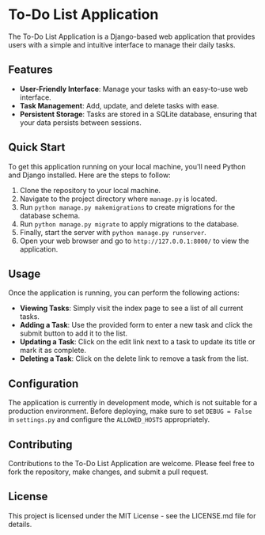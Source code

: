 # To-Do List Application

The To-Do List Application is a Django-based web application that provides users with a simple and intuitive interface to manage their daily tasks.

## Features

- **User-Friendly Interface**: Manage your tasks with an easy-to-use web interface.
- **Task Management**: Add, update, and delete tasks with ease.
- **Persistent Storage**: Tasks are stored in a SQLite database, ensuring that your data persists between sessions.

## Quick Start

To get this application running on your local machine, you'll need Python and Django installed. Here are the steps to follow:

1. Clone the repository to your local machine.
2. Navigate to the project directory where `manage.py` is located.
3. Run `python manage.py makemigrations` to create migrations for the database schema.
4. Run `python manage.py migrate` to apply migrations to the database.
5. Finally, start the server with `python manage.py runserver`.
6. Open your web browser and go to `http://127.0.0.1:8000/` to view the application.

## Usage

Once the application is running, you can perform the following actions:

- **Viewing Tasks**: Simply visit the index page to see a list of all current tasks.
- **Adding a Task**: Use the provided form to enter a new task and click the submit button to add it to the list.
- **Updating a Task**: Click on the edit link next to a task to update its title or mark it as complete.
- **Deleting a Task**: Click on the delete link to remove a task from the list.

## Configuration

The application is currently in development mode, which is not suitable for a production environment. Before deploying, make sure to set `DEBUG = False` in `settings.py` and configure the `ALLOWED_HOSTS` appropriately.

## Contributing

Contributions to the To-Do List Application are welcome. Please feel free to fork the repository, make changes, and submit a pull request.

## License

This project is licensed under the MIT License - see the LICENSE.md file for details.
